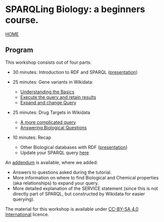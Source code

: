 SPARQLing Biology: a beginners course.
=============================================================================================

[HOME](https://bigcat-um.github.io/SPARQLTutorialBioSB2019/)

Program
---------

This workshop consists out of four parts:

* 30 minutes: Introduction to RDF and SPARQL ([presentation](/Presentation_introRDF.pdf))

* 25 minutes: Gene variants in Wikidata:
   * [Understanding the Basics](Assignments/assignment1A.md)
   * [Execute the query and retain results](Assignments/assignment1B.md)
   * [Expand and change Query](Assignments/assignment1C.md)
   
* 25 minutes: Drug Targets in Wikidata
   * [A more complicated query](Assignments/assignment2A.md)
   * [Answering Biological Questions](Assignments/assignment2B.md)
   
* 10 minutes: Recap
   * Other Biological databases with RDF ([presentation](/Presentation_introRDF.pdf))
   * Update your SPARQL query [here](https://github.com/BiGCAT-UM/SPARQLTutorialBioSB2019/tree/master/ParticipantQueries)

An [addendum](Assignments/AddendumBioSb2019.md) is available, where we added:
* Answers to questions asked during the tutorial.
* More information on where to find Biological and Chemical properties (aka relationships) to expand your query.
* More detailed explanation of the SERVICE statement (since this is not directly part of SPARQL, but constructed by Wikidata for easier querying).

The material for this workshop is available under [CC-BY-SA 4.0 International](https://creativecommons.org/licenses/by-sa/4.0/legalcode) licence.

<!--- This website includes the workshop material for the [BioSB conference BreakOut Session](https://www.bigcat.unimaas.nl/sparqling-biology-breakout-session-at-biosb-2019/) 
taking place at the 3th of April 2019 in Lunteren.---!>

<!--- We want to thank all the participants of our workshop, and if you have any more questions and/or comments, feel free to use our [issue tracker](https://github.com/DeniseSl22/SPARQLTutorials/issues) (if you are new to GitHub, please follow the instructions in the addendum to create an account and add an issue). ---!>
